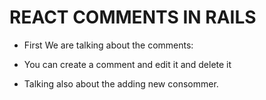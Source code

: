 # REACT COMMENTS IN RAILS 

- First We are talking about the comments:

- You can create a comment and edit it and delete it

- Talking also about the adding new consommer.